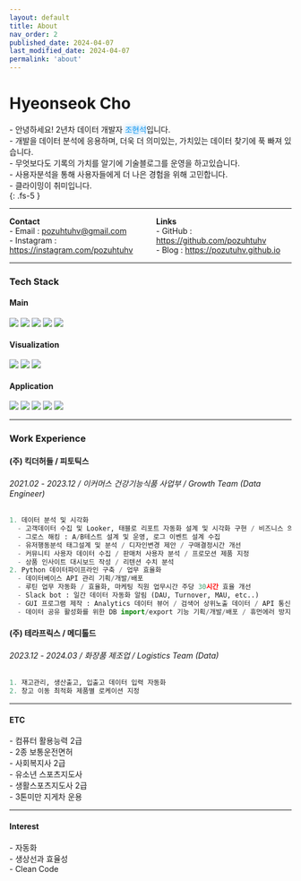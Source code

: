 ```yaml
---
layout: default
title: About
nav_order: 2
published_date: 2024-04-07
last_modified_date: 2024-04-07
permalink: 'about'
---
```


# Hyeonseok Cho
\- 안녕하세요! 2년차 데이터 개발자 <span style="text-shadow:0 0 10px #1d9bf0;color:#1d9bf0">조현석</span>입니다.<br>
\- 개발을 데이터 분석에 응용하며, 더욱 더 의미있는, 가치있는 데이터 찾기에 푹 빠져 있습니다.<br>
\- 무엇보다도 기록의 가치를 알기에 기술블로그를 운영을 하고있습니다. <br>
\- 사용자분석을 통해 사용자들에게 더 나은 경험을 위해 고민합니다. <br>
\- 클라이밍이 취미입니다.<br>
{: .fs-5 }
- - -

<div style="display: flex; justify-content: space-between;">
<div style="flex: 1; padding-right: 10px;">
<b>Contact</b><br>
- Email : <a href = "mailto:pozuhtuhv@gmail.com">pozuhtuhv@gmail.com</a><br>
- Instagram : <a href = "https://instagram.com/pozuhtuhv">https://instagram.com/pozuhtuhv</a>
</div>
<div style="flex: 1; padding-left: 10px;">
<b>Links</b><br>
- GitHub : <a href = "https://github.com/pozuhtuhv">https://github.com/pozuhtuhv</a><br>
- Blog : <a href = "https://pozutuhv.github.io">https://pozutuhv.github.io</a>
</div>
</div>

- - -

<div align="left">
  <h3>Tech Stack</h3>
  <h4>Main</h4>
    <img src="https://img.shields.io/badge/Python-3776AB?style=flat-square&logo=python&logoColor=white"> 
    <img src="https://img.shields.io/badge/FastAPI-009688?style=flat-square&logo=FastAPI&logoColor=white">
    <img src="https://img.shields.io/badge/Django-092E20?style=flat-square&logo=django&logoColor=white">
    <img src="https://img.shields.io/badge/MySQL-4479A1?style=flat-square&logo=MySQL&logoColor=white">
    <img src="https://img.shields.io/badge/Postgresql-4169E1?style=flat-square&logo=postgresql&logoColor=white">
  <h4>Visualization</h4>
    <img src="https://img.shields.io/badge/Looker-4285F4?style=flat-square&logo=Looker&logoColor=white">
    <img src="https://img.shields.io/badge/Streamlit-FF4B4B?style=flat-square&logo=Streamlit&logoColor=white">
    <img src="https://img.shields.io/badge/Tableau-E97627?style=flat-square&logo=Tableau&logoColor=white">
  <h4>Application</h4>
    <img src="https://img.shields.io/badge/Git-F05032?style=flat-square&logo=Git&logoColor=white">
    <img src="https://img.shields.io/badge/Github-181717?style=flat-square&logo=Github&logoColor=white">
    <img src="https://img.shields.io/badge/Actions-181717?style=flat-square&logo=GithubActions&logoColor=white">
    <img src="https://img.shields.io/badge/Slack-4A154B?style=flat-square&logo=Slack&logoColor=white">
    <img src="https://img.shields.io/badge/Selenium-43B02A?style=flat-square&logo=Selenium&logoColor=white">
    <br>
</div>

- - -
### Work Experience
#### (주) 킥더허들 / 피토틱스
###### 2021.02 - 2023.12 / 이커머스 건강기능식품 사업부 / Growth Team (Data Engineer)
```python
1. 데이터 분석 및 시각화
  - 고객데이터 수집 및 Looker, 태블로 리포트 자동화 설계 및 시각화 구현 / 비즈니스 의사결정 단축
  - 그로스 해킹 : A/B테스트 설계 및 운영, 로그 이벤트 설계 수집
  - 유저행동분석 태그설계 및 분석 / 디자인변경 제안 / 구매결정시간 개선
  - 커뮤니티 사용자 데이터 수집 / 판매처 사용자 분석 / 프로모션 제품 지정
  - 상품 인사이트 대시보드 작성 / 리텐션 수치 분석
2. Python 데이터파이프라인 구축 / 업무 효율화
  - 데이터베이스 API 관리 기획/개발/배포
  - 루틴 업무 자동화 / 효율화, 마케팅 직원 업무시간 주당 30시간 효율 개선
  - Slack bot : 일간 데이터 자동화 알림 (DAU, Turnover, MAU, etc..)
  - GUI 프로그램 제작 : Analytics 데이터 뷰어 / 검색어 상위노출 데이터 / API 통신 데이터 / 데이터 공유 활성화
  - 데이터 공유 활성화를 위한 DB import/export 기능 기획/개발/배포 / 휴먼에러 방지
```
#### (주) 테라프릭스 / 메디톨드
###### 2023.12 - 2024.03 / 화장품 제조업 / Logistics Team (Data)
```python
1. 재고관리, 생산출고, 입출고 데이터 입력 자동화
2. 창고 이동 최적화 제품별 로케이션 지정
```
- - -
#### ETC
\- 컴퓨터 활용능력 2급<br>
\- 2종 보통운전면허<br>
\- 사회복지사 2급<br>
\- 유소년 스포츠지도사<br>
\- 생활스포츠지도사 2급<br>
\- 3톤미만 지게차 운용<br>
- - -
#### Interest
\- 자동화<br>
\- 생상선과 효율성<br>
\- Clean Code
